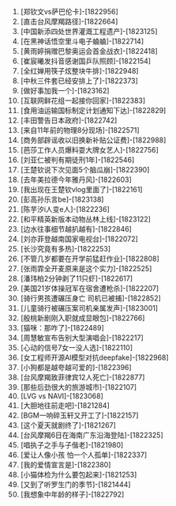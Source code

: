 
1. [郑钦文vs萨巴伦卡]-[1822956]
1. [直击台风摩羯路径]-[1822664]
1. [中国新添四处世界灌溉工程遗产]-[1823125]
1. [在黑神话悟空里斗电子蛐蛐]-[1822714]
1. [黄雨婷捐赠巴黎奥运会首金战衣]-[1822418]
1. [崔宸曦发抖音感谢国乒队照顾]-[1822154]
1. [全红婵用筷子炫整块牛排]-[1822948]
1. [中秋三件套已经安排上了]-[1822373]
1. [做好事加我一个]-[1823162]
1. [互联网鲜花组一起接你回家]-[1822383]
1. [食用油运输国标制定计划通知下达]-[1822829]
1. [丰田警告日本政府]-[1822742]
1. [来自11年前的物理8分现场]-[1822571]
1. [商务部辟谣收以旧换新补贴公证费]-[1822988]
1. [芭莎工作人员爆料耍大牌女艺人]-[1822756]
1. [刘亚仁被判有期徒刑1年]-[1822546]
1. [王楚钦说下次见面5个脑瓜崩]-[1822390]
1. [去年美拉德今年雅丹风]-[1822603]
1. [我出现在王楚钦vlog里面了]-[1822161]
1. [彭高孙乐言be]-[1823138]
1. [陈芋汐i人变e人]-[1822236]
1. [和平精英新版本动物丛林上线]-[1823122]
1. [边水往事细节越扒越有]-[1822846]
1. [刘亦菲登越南国家电视台]-[1822072]
1. [长沙究竟有多热]-[1822253]
1. [不管几岁都要在开学前猛赶作业]-[1822808]
1. [张雨霏全开麦原来是这个实力]-[1822525]
1. [潘玮柏2分钟剥了11只虾]-[1822617]
1. [美国21岁体操冠军在宿舍遭枪杀]-[1822207]
1. [骑行男孩遭碾压身亡 司机已被捕]-[1822852]
1. [儿童骑行被碾压案司机亲属发声]-[1823001]
1. [殷桃新剧刚入职就成显眼包]-[1822766]
1. [猫咪：那咋了]-[1822489]
1. [周慧敏宣布告别大型演唱会]-[1822217]
1. [心动的信号7女一没人选]-[1822110]
1. [女工程师开源AI模型对抗deepfake]-[1822968]
1. [小狗都是越夸越可爱的]-[1822396]
1. [台风摩羯致菲律宾12人死亡]-[1822877]
1. [那些后劲很大的旅游城市]-[1822107]
1. [LVG vs NAVI]-[1823068]
1. [大胆地往前走吧]-[1821284]
1. [BGM一响碎玉轩又开工了]-[1822157]
1. [这个夏天就剧终了]-[1821267]
1. [台风摩羯6日在海南广东沿海登陆]-[1822325]
1. [唱执子之手与子偕老]-[1821980]
1. [爱让人像小孩 怕一个人孤单]-[1822337]
1. [我的爱情宣言是]-[1822380]
1. [小猫体检为什么要包起来]-[1821253]
1. [又到了听罗生门的季节]-[1821444]
1. [我想象中年龄的样子]-[1822792]